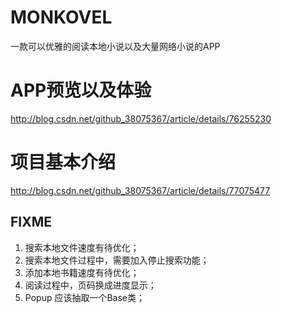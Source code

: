 # MONKOVEL
一款可以优雅的阅读本地小说以及大量网络小说的APP
# APP预览以及体验
http://blog.csdn.net/github_38075367/article/details/76255230
# 项目基本介绍
http://blog.csdn.net/github_38075367/article/details/77075477
## FIXME
1. 搜索本地文件速度有待优化；
2. 搜索本地文件过程中，需要加入停止搜索功能；
3. 添加本地书籍速度有待优化；
4. 阅读过程中，页码换成进度显示；
5. Popup 应该抽取一个Base类；

